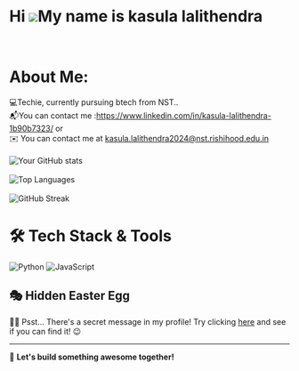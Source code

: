 # Hi ![](https://user-images.githubusercontent.com/18350557/176309783-0785949b-9127-417c-8b55-ab5a4333674e.gif)My name is kasula lalithendra</h1>

<br>


# About Me:
💻Techie, currently pursuing btech from NST..
<br>
📬You can contact me :https://www.linkedin.com/in/kasula-lalithendra-1b90b7323/ or
</br>
✉️ You can contact me at [kasula.lalithendra2024@nst.rishihood.edu.in](mailto:kasula.lalithendra2024@nst.rishihood.edu.in)
</br>
<br>
![Your GitHub stats](https://github-readme-stats.vercel.app/api?username=yourusername&show_icons=true&theme=radical)
</br>
<br>
![Top Languages](https://github-readme-stats.vercel.app/api/top-langs/?username=yourusername&layout=compact&theme=dracula)
<br>
</br>
![GitHub Streak](https://github-readme-streak-stats.herokuapp.com/?user=yourusername&theme=dark)
<br>
# 🛠️ Tech Stack & Tools

![Python](https://img.shields.io/badge/Python-3776AB?style=for-the-badge&logo=python&logoColor=white)
![JavaScript](https://img.shields.io/badge/JavaScript-F7DF1E?style=for-the-badge&logo=javascript&logoColor=black)
</br>

## 🎭 Hidden Easter Egg
🕵️‍♂️ Psst... There's a secret message in my profile! Try clicking [here](https://github.com/yourusername?tab=repositories&sort=stargazers) and see if you can find it! 😉

---
🚀 **Let's build something awesome together!**

<!--
**Lalith0024/Lalith0024** is a ✨ _special_ ✨ repository because its `README.md` (this file) appears on your GitHub profile.

Here are some ideas to get you started:

- 🔭 I’m currently working on ...
- 🌱 I’m currently learning ...
- 👯 I’m looking to collaborate on ...
- 🤔 I’m looking for help with ...
- 💬 Ask me about ...
- 📫 How to reach me: ...
- 😄 Pronouns: ...
- ⚡ Fun fact: ...
-->
